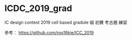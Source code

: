 # ICDC_2019_grad
IC design contest 2019 cell based gradute 組 初賽 考古題 練習

參考： https://github.com/roo16kie/ICC_2019
